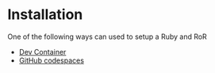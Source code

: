 # Installation

One of the following ways can used to setup a Ruby and RoR
- [Dev Container](./dev_container)
- [GitHub codespaces](./github_codespaces)
